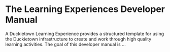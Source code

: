 # The Learning Experiences Developer Manual

A Duckietown Learning Experience provides a structured template for using the Duckietown infrastructure to create and work through high quality learning activities. The goal of this developer manual is ...

```{tableofcontents}
```
